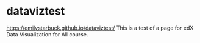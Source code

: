# dataviztest
https://emilystarbuck.github.io/dataviztest/
This is a test of a page for edX Data Visualization for All course.
